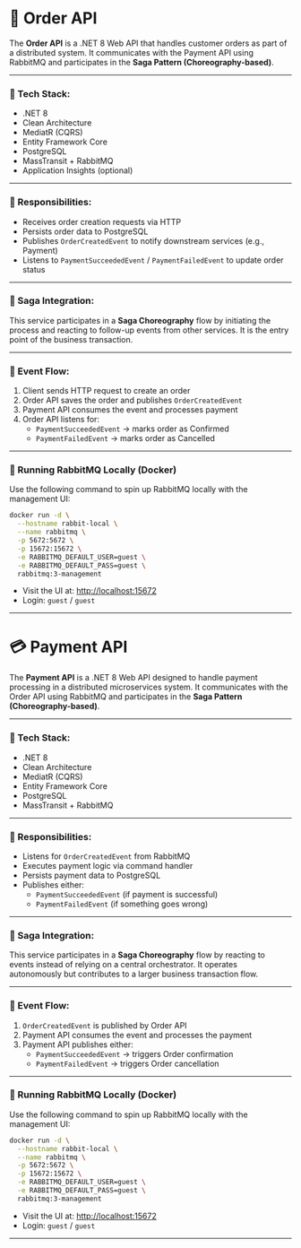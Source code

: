 # 🛒 Order API

The **Order API** is a .NET 8 Web API that handles customer orders as part of a distributed system. It communicates with the Payment API using RabbitMQ and participates in the **Saga Pattern (Choreography-based)**.

---

### 🔧 Tech Stack:

- .NET 8  
- Clean Architecture  
- MediatR (CQRS)  
- Entity Framework Core  
- PostgreSQL  
- MassTransit + RabbitMQ  
- Application Insights (optional)  

---

### 🧩 Responsibilities:

- Receives order creation requests via HTTP  
- Persists order data to PostgreSQL  
- Publishes `OrderCreatedEvent` to notify downstream services (e.g., Payment)  
- Listens to `PaymentSucceededEvent` / `PaymentFailedEvent` to update order status  

---

### 🔄 Saga Integration:

This service participates in a **Saga Choreography** flow by initiating the process and reacting to follow-up events from other services. It is the entry point of the business transaction.

---

### 🚀 Event Flow:

1. Client sends HTTP request to create an order  
2. Order API saves the order and publishes `OrderCreatedEvent`  
3. Payment API consumes the event and processes payment  
4. Order API listens for:  
   - `PaymentSucceededEvent` → marks order as Confirmed  
   - `PaymentFailedEvent` → marks order as Cancelled  

---

### 🐇 Running RabbitMQ Locally (Docker)

Use the following command to spin up RabbitMQ locally with the management UI:

```bash
docker run -d \
  --hostname rabbit-local \
  --name rabbitmq \
  -p 5672:5672 \
  -p 15672:15672 \
  -e RABBITMQ_DEFAULT_USER=guest \
  -e RABBITMQ_DEFAULT_PASS=guest \
  rabbitmq:3-management
```

- Visit the UI at: [http://localhost:15672](http://localhost:15672)  
- Login: `guest` / `guest`

---

# 💳 Payment API

The **Payment API** is a .NET 8 Web API designed to handle payment processing in a distributed microservices system. It communicates with the Order API using RabbitMQ and participates in the **Saga Pattern (Choreography-based)**.

---

### 🔧 Tech Stack:

- .NET 8  
- Clean Architecture  
- MediatR (CQRS)  
- Entity Framework Core  
- PostgreSQL  
- MassTransit + RabbitMQ  

---

### 🧩 Responsibilities:

- Listens for `OrderCreatedEvent` from RabbitMQ  
- Executes payment logic via command handler  
- Persists payment data to PostgreSQL  
- Publishes either:  
  - `PaymentSucceededEvent` (if payment is successful)  
  - `PaymentFailedEvent` (if something goes wrong)  

---

### 🔄 Saga Integration:

This service participates in a **Saga Choreography** flow by reacting to events instead of relying on a central orchestrator. It operates autonomously but contributes to a larger business transaction flow.

---

### 🚀 Event Flow:

1. `OrderCreatedEvent` is published by Order API  
2. Payment API consumes the event and processes the payment  
3. Payment API publishes either:  
   - `PaymentSucceededEvent` → triggers Order confirmation  
   - `PaymentFailedEvent` → triggers Order cancellation  

---

### 🐇 Running RabbitMQ Locally (Docker)

Use the following command to spin up RabbitMQ locally with the management UI:

```bash
docker run -d \
  --hostname rabbit-local \
  --name rabbitmq \
  -p 5672:5672 \
  -p 15672:15672 \
  -e RABBITMQ_DEFAULT_USER=guest \
  -e RABBITMQ_DEFAULT_PASS=guest \
  rabbitmq:3-management
```

- Visit the UI at: [http://localhost:15672](http://localhost:15672)  
- Login: `guest` / `guest`

---
